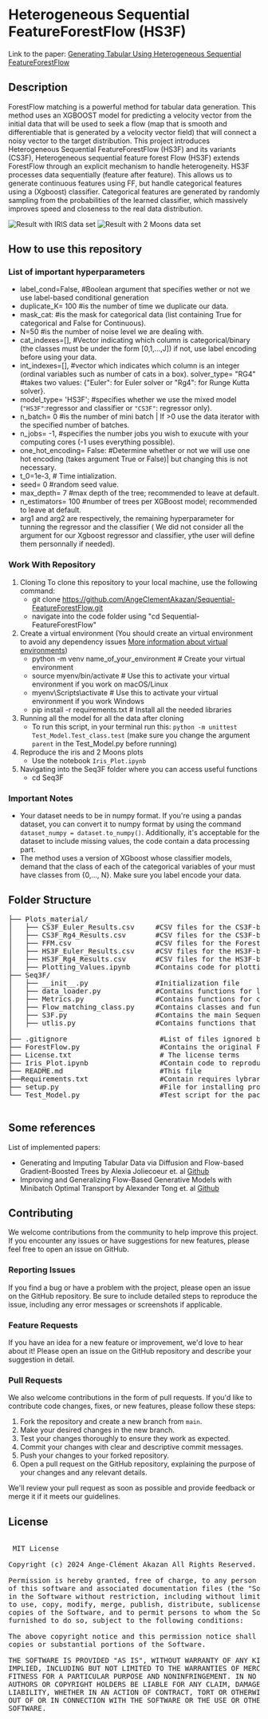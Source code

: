 
# Heterogeneous Sequential FeatureForestFlow (HS3F)
Link to the paper: [Generating Tabular Using Heterogeneous Sequential FeatureForestFlow](https://arxiv.org/abs/2410.15516)
## Description
ForestFlow matching is a powerful method for tabular data generation.  This method uses an XGBOOST model for predicting a velocity vector from the initial data that will be used to seek a flow (map that is smooth and differentiable that is generated by a velocity vector field) that will connect a noisy vector to the target distribution. This project introduces Heterogeneous Sequential FeatureForestFlow (HS3F) and its variants (CS3F), Heterogeneous sequential feature forest Flow (HS3F) extends ForestFlow  through an explicit mechanism to handle heterogeneity. HS3F processes data sequentially (feature after feature). This allows us to generate continuous features using FF, but handle categorical features using a (Xgboost) classifier. Categorical features are generated by randomly sampling from the probabilities of the learned classifier, which massively improves speed and closeness to the real data distribution.

![Result with IRIS data set](iris_plot.png)  ![Result with 2 Moons data set](2Moons.png)


<!-- For better understanding of this code, I have designed a simpler version on [Google Colab](https://drive.google.com/file/d/13JOngqBCCOZc0ixlmDmLcIRPPljHyfvv/view?usp=sharing) -->

## How to use this repository
 ### List of important hyperparameters           
* label_cond=False, #Boolean argument that specifies wether or not we use label-based conditional generation 
* duplicate_K= 100 #is the number of time we duplicate our data.
* mask_cat: #is the mask for categorical data (list containing True for categorical and False for Continuous).
* N=50 #is the number of noise level we are dealing with.
* cat_indexes=[], #Vector indicating which column is categorical/binary (the classes must be under the form [0,1,...,J]) if not, use label encoding before using your data.
* int_indexes=[], #vector which indicates which column is an integer (ordinal variables such as number of cats in a box).
 solver_type= "RG4" #takes two values: {"Euler": for Euler solver or "Rg4": for Runge Kutta solver}.
* model_type= 'HS3F'; #specifies whether we use the mixed model (`"HS3F"`:regressor and classifier or `"CS3F"`: regressor only).
* n_batch= 0 #is the number of mini batch | If >0 use the data iterator with the specified number of batches.
* n_jobs= -1, #specifies the number jobs you wish to exucute with your computing cores (-1 uses everything possible).
* one_hot_encoding= False: #Determine whether or not we will use one hot encoding (takes argument True or False)| but changing this is not necessary.
* t_0=1e-3, # Time intialization.
* seed= 0 #random seed value.
* max_depth= 7 #max depth of the tree; recommended to leave at default.
* n_estimators= 100 #number of trees per XGBoost model; recommended to leave at default.
* arg1 and arg2 are respectively, the remaining hyperparameter for tunning the regressor and the classifier ( We did not consider all the argument for our Xgboost regressor and classifier, ythe user will define them personnally if needed).


### Work With Repository
1. Cloning
To clone this repository to your local machine, use the following command:
    * git clone https://github.com/AngeClementAkazan/Sequential-FeatureForestFlow.git
    * navigate into the code folder using "cd Sequential-FeatureForestFlow"
2. Create a virtual environment (You should create an virtual environment to avoid any dependency issues [More information about virtual environments](https://docs.python.org/3/library/venv.html))
    * python -m venv name_of_your_environment # Create your virtual environment
    * source myenv/bin/activate  # Use this to activate your virtual environment if you work on macOS/Linux
    * myenv\Scripts\activate     # Use this to activate your virtual environment if you work  Windows
    * pip install -r requirements.txt # Install all the needed libraries
3. Running all the model for all the data after cloning
    * To run this script, in your terminal run this:  `python -m unittest Test_Model.Test_class.test` (make sure you change the argument `parent` in the Test_Model.py before running)
4. Reproduce the iris and 2 Moons plots 
    * Use the notebook `Iris_Plot.ipynb`
5.  Navigating into the Seq3F folder where you can access useful functions
    * cd Seq3F 
### Important Notes
* Your dataset needs to be in numpy format. If you're using a pandas dataset, you can convert it to numpy format by using the command `dataset_numpy = dataset.to_numpy()`. Additionally, it's acceptable for the dataset to include missing values, the code contain a data processing part.
* The method uses a version of XGboost whose classifier models, demand that the class of each of the categorical variables of your  must have classes from {0,..., N}. Make sure you label encode your data.

<!-- You can either set the  variable `Use_OneHotEnc` to `True` or before you input your model you can use an appropriate encoding method to respect this constraint. -->

## Folder Structure
<pre>
├── Plots_material/
│   ├── CS3F_Euler_Results.csv     #CSV files for the CS3F-based Euler results 
│   ├── CS3F_Rg4_Results.csv       #CSV files for the CS3F-based Rg4 results
│   ├── FFM.csv                    #CSV files for the ForestFlow results
│   ├── HS3F_Euler_Results.csv     #CSV files for the HS3F-based Euler results
│   ├── HS3F_Rg4_Results.csv       #CSV files for the HS3F-based Rg4 results
│   ├── Plotting_Values.ipynb      #Contains code for plotting  the results for all metrics for each of the methods used in this study
├── Seq3F/
│   ├── __init__.py                #Initialization file  
│   ├── data_loader.py             #Contains functions for loading data
│   ├── Metrics.py                 #Contains functions for calculating metrics
│   ├── Flow_matching_class.py     #Contains classes and functions for flow matching
│   ├── S3F.py                     #Contains the main Sequential-FeatureForestFlow class 
│   ├── utlis.py                   #Contains functions that feeds Metrics.pyand S3F.py 
│       
├── .gitignore                      #List of files ignored by git (pycache and DS_Store)
├── ForestFlow.py                   #Contains the original ForestFlow Class
├── License.txt                     # The license terms
├── Iris_Plot.ipynb                 #Contain code to reprodu ce the iris file
├── README.md                       #This file
├──Requirements.txt                 #Contain requires lybraries
├── setup.py                        #File for installing project as a package
└── Test_Model.py                   #Test script for the package.

</pre>
<!-- <pre>
│
├── My_pachage/
│   ├── utils/
│       ├── __init__.py                 #Initialization file  for the utils modules
│       ├── Data_loading.py             #Contains functions for loading data
│       ├── Flow_matching_class.py      #Contains classes and functions for flow matching
│       ├── Metrics_Functions.py        #Contains functions for calculating metrics
│       ├── Solver_Functions.py         #Contains functions for solving problems 
│       ├── Training_Functions.py       #Contains functions for training models   
│    ├── __init__.py                    #Initialization file for the Sampling  module
│    ├── Sampling_Functions.py          #Contains functions for sampling data 
├── .gitignore                  #List of files ignored by git
├── License.txt                 # The license terms
├── README.md                   #This file
├── setup.py                    #File for installing project as a package
└── Test_Model.py               #Test script for the package.

</pre> -->
## Some references
List of implemented papers:

* Generating and Imputing Tabular Data via Diffusion and Flow-based
Gradient-Boosted Trees by Alexia Joliecoeur et. al [Github](https://github.com/SamsungSAILMontreal/ForestDiffusion)
* Improving and Generalizing Flow-Based Generative Models
with Minibatch Optimal Transport by Alexander Tong et. al [Github](https://github.com/atong01/conditional-flow-matching)
 ## Contributing

We welcome contributions from the community to help improve this project. If you encounter any issues or have suggestions for new features, please feel free to open an issue on GitHub.

### Reporting Issues
If you find a bug or have a problem with the project, please open an issue on the GitHub repository. Be sure to include detailed steps to reproduce the issue, including any error messages or screenshots if applicable.

### Feature Requests
If you have an idea for a new feature or improvement, we'd love to hear about it! Please open an issue on the GitHub repository and describe your suggestion in detail.

### Pull Requests
We also welcome contributions in the form of pull requests. If you'd like to contribute code changes, fixes, or new features, please follow these steps:

1. Fork the repository and create a new branch from `main`.
2. Make your desired changes in the new branch.
3. Test your changes thoroughly to ensure they work as expected.
4. Commit your changes with clear and descriptive commit messages.
5. Push your changes to your forked repository.
6. Open a pull request on the GitHub repository, explaining the purpose of your changes and any relevant details.

We'll review your pull request as soon as possible and provide feedback or merge it if it meets our guidelines.

## License
 <pre> 
 MIT License

Copyright (c) 2024 Ange-Clément Akazan All Rights Reserved.

Permission is hereby granted, free of charge, to any person obtaining a copy
of this software and associated documentation files (the "Software"), to deal
in the Software without restriction, including without limitation the rights
to use, copy, modify, merge, publish, distribute, sublicense, and/or sell
copies of the Software, and to permit persons to whom the Software is
furnished to do so, subject to the following conditions:

The above copyright notice and this permission notice shall be included in all
copies or substantial portions of the Software.

THE SOFTWARE IS PROVIDED "AS IS", WITHOUT WARRANTY OF ANY KIND, EXPRESS OR
IMPLIED, INCLUDING BUT NOT LIMITED TO THE WARRANTIES OF MERCHANTABILITY,
FITNESS FOR A PARTICULAR PURPOSE AND NONINFRINGEMENT. IN NO EVENT SHALL THE
AUTHORS OR COPYRIGHT HOLDERS BE LIABLE FOR ANY CLAIM, DAMAGES OR OTHER
LIABILITY, WHETHER IN AN ACTION OF CONTRACT, TORT OR OTHERWISE, ARISING FROM,
OUT OF OR IN CONNECTION WITH THE SOFTWARE OR THE USE OR OTHER DEALINGS IN THE
SOFTWARE. 
<pre>

<!-- #endregion -->
